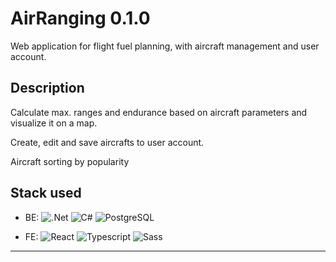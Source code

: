 # AirRanging 0.1.0

Web application for flight fuel planning, with aircraft management and user account.

## Description

Calculate max. ranges and endurance based on aircraft parameters and visualize it on a map.

Create, edit and save aircrafts to user account.

Aircraft sorting by popularity

## Stack used

- BE:
  ![.Net](<https://img.shields.io/badge/.NET-5C2D91?style=for-the-badge&logo=.net&logoColor=white>)
  ![C#](<https://img.shields.io/badge/C%23-239120?style=for-the-badge&logo=c-sharp&logoColor=white>)
  ![PostgreSQL](<https://img.shields.io/badge/PostgreSQL-316192?style=for-the-badge&logo=postgresql&logoColor=white>)

- FE:
  ![React](<https://img.shields.io/badge/React-20232A?style=for-the-badge&logo=react&logoColor=61DAFB>)
  ![Typescript](<https://img.shields.io/badge/TypeScript-007ACC?style=for-the-badge&logo=typescript&logoColor=white>)
  ![Sass](<https://img.shields.io/badge/Sass-CC6699?style=for-the-badge&logo=sass&logoColor=white>)

---

